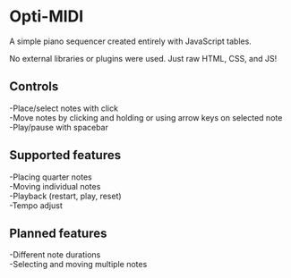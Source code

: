 # Opti-MIDI
A simple piano sequencer created entirely with JavaScript tables.

No external libraries or plugins were used. Just raw HTML, CSS, and JS!

## Controls
-Place/select notes with click\
-Move notes by clicking and holding or using arrow keys on selected note\
-Play/pause with spacebar

## Supported features
-Placing quarter notes\
-Moving individual notes\
-Playback (restart, play, reset)\
-Tempo adjust

## Planned features
-Different note durations\
-Selecting and moving multiple notes
